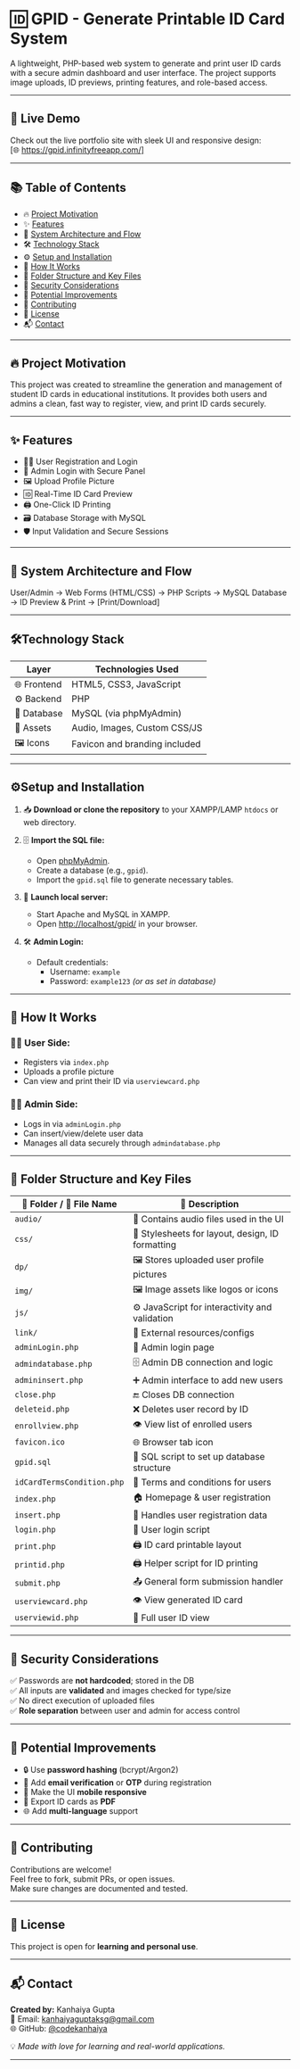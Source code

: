 # 🆔 GPID - Generate Printable ID Card System

A lightweight, PHP-based web system to generate and print user ID cards with a secure admin dashboard and user interface. The project supports image uploads, ID previews, printing features, and role-based access.

---
## 🔗 Live Demo  
  Check out the live portfolio site with sleek UI and responsive design:  
  [🌐 https://gpid.infinityfreeapp.com/]

---

## 📚 Table of Contents

- 🔥 [Project Motivation](#-project-motivation)
- ✨ [Features](#-features)
- 🧠 [System Architecture and Flow](#-system-architecture-and-flow)
- 🛠️ [Technology Stack](#technology-stack)
- ⚙️ [Setup and Installation](#setup-and-installation)
- 🔄 [How It Works](#-how-it-works)
- 📁 [Folder Structure and Key Files](#-folder-structure-and-key-files)
- 🔐 [Security Considerations](#-security-considerations)
- 🚀 [Potential Improvements](#-potential-improvements)
- 🤝 [Contributing](#-contributing)
- 📄 [License](#-license)
- 📬 [Contact](#-contact)

---

## 🔥 Project Motivation

This project was created to streamline the generation and management of student ID cards in educational institutions. It provides both users and admins a clean, fast way to register, view, and print ID cards securely.

---

## ✨ Features

- 🧑‍💻 User Registration and Login  
- 🔑 Admin Login with Secure Panel  
- 🖼️ Upload Profile Picture  
- 🆔 Real-Time ID Card Preview  
- 🖨️ One-Click ID Printing  
- 🗃️ Database Storage with MySQL  
- 🛡️ Input Validation and Secure Sessions  

---

## 🧠 System Architecture and Flow
  User/Admin
→ Web Forms (HTML/CSS)
→ PHP Scripts
→ MySQL Database
→ ID Preview & Print
→ [Print/Download]

---

## 🛠Technology Stack

| Layer       | Technologies Used               |
|------------|----------------------------------|
| 🌐 Frontend | HTML5, CSS3, JavaScript          |
| ⚙️ Backend  | PHP                              |
| 🧠 Database | MySQL (via phpMyAdmin)           |
| 🧩 Assets   | Audio, Images, Custom CSS/JS     |
| 🖼️ Icons    | Favicon and branding included    |

---

## ⚙Setup and Installation

1. 📥 **Download or clone the repository** to your XAMPP/LAMP `htdocs` or web directory.
2. 🗄️ **Import the SQL file:**
   - Open [phpMyAdmin](http://localhost/phpmyadmin).
   - Create a database (e.g., `gpid`).
   - Import the `gpid.sql` file to generate necessary tables.
3. 🔌 **Launch local server:**
   - Start Apache and MySQL in XAMPP.
   - Open [http://localhost/gpid/](http://localhost/gpid/) in your browser.

4. 🛠️ **Admin Login:**
   - Default credentials:
     - Username: `example`
     - Password: `example123` *(or as set in database)*

---

## 🔄 How It Works

### 🧑‍🎓 User Side:
- Registers via `index.php`
- Uploads a profile picture
- Can view and print their ID via `userviewcard.php`

### 👨‍💼 Admin Side:
- Logs in via `adminLogin.php`
- Can insert/view/delete user data
- Manages all data securely through `admindatabase.php`

---

## 📁 Folder Structure and Key Files

| 📂 Folder / 📝 File Name     | 📄 Description                                   |
|-----------------------------|--------------------------------------------------|
| `audio/`                    | 🎵 Contains audio files used in the UI          |
| `css/`                      | 🎨 Stylesheets for layout, design, ID formatting|
| `dp/`                       | 🖼️ Stores uploaded user profile pictures        |
| `img/`                      | 🖼️ Image assets like logos or icons             |
| `js/`                       | ⚙️ JavaScript for interactivity and validation  |
| `link/`                     | 🔗 External resources/configs                   |
| `adminLogin.php`            | 🔑 Admin login page                             |
| `admindatabase.php`         | 🗄️ Admin DB connection and logic                |
| `admininsert.php`           | ➕ Admin interface to add new users              |
| `close.php`                 | 🔚 Closes DB connection                         |
| `deleteid.php`              | ❌ Deletes user record by ID                    |
| `enrollview.php`            | 👁️ View list of enrolled users                 |
| `favicon.ico`               | 🌐 Browser tab icon                            |
| `gpid.sql`                  | 💾 SQL script to set up database structure      |
| `idCardTermsCondition.php`  | 📕 Terms and conditions for users               |
| `index.php`                 | 🏠 Homepage & user registration                 |
| `insert.php`                | 📝 Handles user registration data               |
| `login.php`                 | 🔐 User login script                            |
| `print.php`                 | 🖨️ ID card printable layout                    |
| `printid.php`               | 🖨️ Helper script for ID printing               |
| `submit.php`                | 📤 General form submission handler              |
| `userviewcard.php`          | 👁️ View generated ID card                      |
| `userviewid.php`            | 🧾 Full user ID view                            |

---

## 🔐 Security Considerations

✅ Passwords are **not hardcoded**; stored in the DB  
✅ All inputs are **validated** and images checked for type/size  
✅ No direct execution of uploaded files  
✅ **Role separation** between user and admin for access control  

---

## 🚀 Potential Improvements

- 🔒 Use **password hashing** (bcrypt/Argon2)
- 📧 Add **email verification** or **OTP** during registration
- 📱 Make the UI **mobile responsive**
- 📄 Export ID cards as **PDF**
- 🌐 Add **multi-language** support

---

## 🤝 Contributing

Contributions are welcome!  
Feel free to fork, submit PRs, or open issues.  
Make sure changes are documented and tested.

---

## 📄 License

This project is open for **learning and personal use**.  

---

## 📬 Contact

**Created by:** Kanhaiya Gupta  
📧 Email: [kanhaiyaguptaksg@gmail.com](mailto:kanhaiyaguptaksg@gmail.com)  
🌐 GitHub: [@codekanhaiya](https://github.com/codekanhaiya)  

💡 *Made with love for learning and real-world applications.*

---
